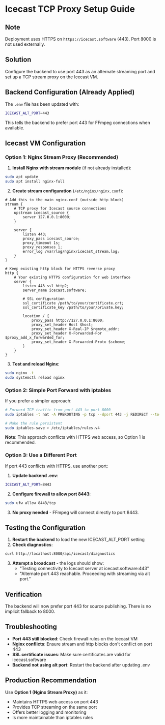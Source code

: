 # Icecast TCP Proxy Setup Guide

## Note
Deployment uses HTTPS on `https://icecast.software` (443). Port 8000 is not used externally.

## Solution
Configure the backend to use port 443 as an alternate streaming port and set up a TCP stream proxy on the Icecast VM.

## Backend Configuration (Already Applied)

The `.env` file has been updated with:
```bash
ICECAST_ALT_PORT=443
```

This tells the backend to prefer port 443 for FFmpeg connections when available.

## Icecast VM Configuration

### Option 1: Nginx Stream Proxy (Recommended)

1. **Install Nginx with stream module** (if not already installed):
```bash
sudo apt update
sudo apt install nginx-full
```

2. **Create stream configuration** (`/etc/nginx/nginx.conf`):
```nginx
# Add this to the main nginx.conf (outside http block)
stream {
    # TCP proxy for Icecast source connections
    upstream icecast_source {
        server 127.0.0.1:8000;
    }
    
    server {
        listen 443;
        proxy_pass icecast_source;
        proxy_timeout 1s;
        proxy_responses 1;
        error_log /var/log/nginx/icecast_stream.log;
    }
}

# Keep existing http block for HTTPS reverse proxy
http {
    # Your existing HTTPS configuration for web interface
    server {
        listen 443 ssl http2;
        server_name icecast.software;
        
        # SSL configuration
        ssl_certificate /path/to/your/certificate.crt;
        ssl_certificate_key /path/to/your/private.key;
        
        location / {
            proxy_pass http://127.0.0.1:8000;
            proxy_set_header Host $host;
            proxy_set_header X-Real-IP $remote_addr;
            proxy_set_header X-Forwarded-For $proxy_add_x_forwarded_for;
            proxy_set_header X-Forwarded-Proto $scheme;
        }
    }
}
```

3. **Test and reload Nginx**:
```bash
sudo nginx -t
sudo systemctl reload nginx
```

### Option 2: Simple Port Forward with iptables

If you prefer a simpler approach:

```bash
# Forward TCP traffic from port 443 to port 8000
sudo iptables -t nat -A PREROUTING -p tcp --dport 443 -j REDIRECT --to-port 8000

# Make the rule persistent
sudo iptables-save > /etc/iptables/rules.v4
```

**Note**: This approach conflicts with HTTPS web access, so Option 1 is recommended.

### Option 3: Use a Different Port

If port 443 conflicts with HTTPS, use another port:

1. **Update backend .env**:
```bash
ICECAST_ALT_PORT=8443
```

2. **Configure firewall to allow port 8443**:
```bash
sudo ufw allow 8443/tcp
```

3. **No proxy needed** - FFmpeg will connect directly to port 8443.

## Testing the Configuration

1. **Restart the backend** to load the new ICECAST_ALT_PORT setting
2. **Check diagnostics**:
```bash
curl http://localhost:8080/api/icecast/diagnostics
```
3. **Attempt a broadcast** - the logs should show:
   - "Testing connectivity to Icecast server at icecast.software:443"
   - "Alternate port 443 reachable. Proceeding with streaming via alt port."

## Verification

The backend will now prefer port 443 for source publishing. There is no implicit fallback to 8000.

## Troubleshooting

- **Port 443 still blocked**: Check firewall rules on the Icecast VM
- **Nginx conflicts**: Ensure stream and http blocks don't conflict on port 443
- **SSL certificate issues**: Make sure certificates are valid for icecast.software
- **Backend not using alt port**: Restart the backend after updating .env

## Production Recommendation

Use **Option 1 (Nginx Stream Proxy)** as it:
- Maintains HTTPS web access on port 443
- Provides TCP streaming on the same port
- Offers better logging and monitoring
- Is more maintainable than iptables rules